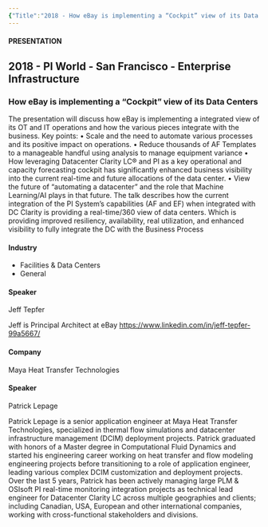 ```yaml
---
{"Title":"2018 - How eBay is implementing a “Cockpit” view of its Data Centers","Year":2018,"Industry":"[\"Facilities & Data Centers\",\"General\"]","URL":"https://resources.osisoft.com/presentations/how-ebay-is-implementing-a--cockpit--view-of-its-data-centers-1x/","PDF":"https://cdn.osisoft.com/osi/presentations/2018-uc-san-francisco/UC18NA-D1EI04-eBay-JTepferPLepage-How-eBay-is-implementing-Cockpit-view-of-its-Data-Centers.pdf","Company":"eBay","Keywords":["Data Centers"],"dg-publish":true,"permalink":"/aveva/customer-stories/2018/2018-e-bay-how-e-bay-is-implementing-a-cockpit-view-of-its-data-centers/","dgPassFrontmatter":true}
---
```


#### PRESENTATION

## 2018 - PI World - San Francisco - Enterprise Infrastructure

### How eBay is implementing a “Cockpit” view of its Data Centers

The presentation will discuss how eBay is implementing a integrated view of its OT and IT operations and how the various pieces integrate with the business. Key points: • Scale and the need to automate various processes and its positive impact on operations. • Reduce thousands of AF Templates to a manageable handful using analysis to manage equipment variance • How leveraging Datacenter Clarity LC® and PI as a key operational and capacity forecasting cockpit has significantly enhanced business visibility into the current real-time and future allocations of the data center. • View the future of “automating a datacenter” and the role that Machine Learning/AI plays in that future. The talk describes how the current integration of the PI System’s capabilities (AF and EF) when integrated with DC Clarity is providing a real-time/360 view of data centers. Which is providing improved resiliency, availability, real utilization, and enhanced visibility to fully integrate the DC with the Business Process

#### Industry

- Facilities & Data Centers
- General

#### Speaker

Jeff Tepfer

Jeff is Principal Architect at eBay https://www.linkedin.com/in/jeff-tepfer-99a5667/

#### Company

Maya Heat Transfer Technologies

#### Speaker

Patrick Lepage

Patrick Lepage is a senior application engineer at Maya Heat Transfer Technologies, specialized in thermal flow simulations and datacenter infrastructure management (DCIM) deployment projects. Patrick graduated with honors of a Master degree in Computational Fluid Dynamics and started his engineering career working on heat transfer and flow modeling engineering projects before transitioning to a role of application engineer, leading various complex DCIM customization and deployment projects. Over the last 5 years, Patrick has been actively managing large PLM & OSIsoft PI real-time monitoring integration projects as technical lead engineer for Datacenter Clarity LC across multiple geographies and clients; including Canadian, USA, European and other international companies, working with cross-functional stakeholders and divisions.